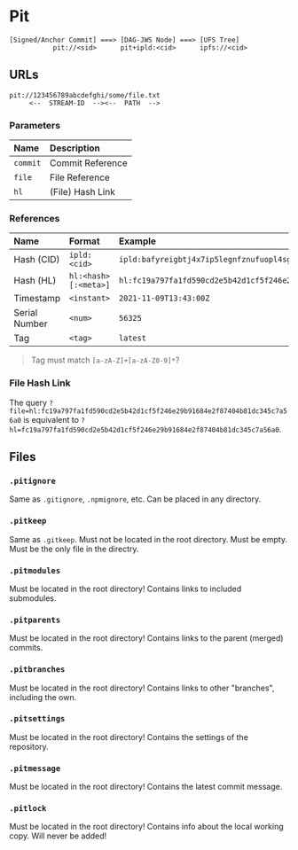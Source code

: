 # Pit

```
[Signed/Anchor Commit] ===> [DAG-JWS Node] ===> [UFS Tree]
           pit://<sid>      pit+ipld:<cid>      ipfs://<cid>
```

## URLs

```
pit://123456789abcdefghi/some/file.txt
     <--  STREAM-ID  --><--  PATH  -->
```

### Parameters

| Name     | Description      |
|:---------|:-----------------|
| `commit` | Commit Reference |
| `file`   | File Reference   |
| `hl`     | (File) Hash Link |

### References

| Name          | Format               | Example                                                                |
|:--------------|:---------------------|:-----------------------------------------------------------------------|
| Hash (CID)    | `ipld:<cid>`         | `ipld:bafyreigbtj4x7ip5legnfznufuopl4sg4knzc2cof6duas4b3q2fy6swua`     |
| Hash (HL)     | `hl:<hash>[:<meta>]` | `hl:fc19a797fa1fd590cd2e5b42d1cf5f246e29b91684e2f87404b81dc345c7a56a0` |
| Timestamp     | `<instant>`          | `2021-11-09T13:43:00Z`                                                 |
| Serial Number | `<num>`              | `56325`                                                                |
| Tag           | `<tag>`              | `latest`                                                               |

> Tag must match `[a-zA-Z]+[a-zA-Z0-9]*`?

### File Hash Link

The query `?file=hl:fc19a797fa1fd590cd2e5b42d1cf5f246e29b91684e2f87404b81dc345c7a56a0`
is equivalent to `?hl=fc19a797fa1fd590cd2e5b42d1cf5f246e29b91684e2f87404b81dc345c7a56a0`.

## Files

### `.pitignore`

Same as `.gitignore`, `.npmignore`, etc.
Can be placed in any directory.

### `.pitkeep`

Same as `.gitkeep`.
Must not be located in the root directory. Must be empty. Must be the only file in the directry.

### `.pitmodules`

Must be located in the root directory!
Contains links to included submodules.

### `.pitparents`

Must be located in the root directory!
Contains links to the parent (merged) commits.

### `.pitbranches`

Must be located in the root directory!
Contains links to other "branches", including the own.

### `.pitsettings`

Must be located in the root directory!
Contains the settings of the repository.

### `.pitmessage`

Must be located in the root directory!
Contains the latest commit message.

### `.pitlock`

Must be located in the root directory!
Contains info about the local working copy.
Will never be added!
